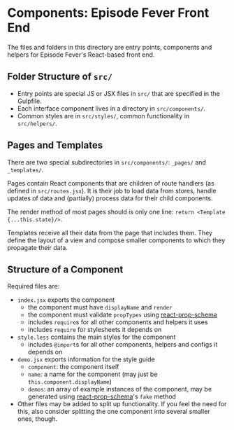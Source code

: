 # Components: Episode Fever Front End

The files and folders in this directory are entry points, components and helpers for Episode Fever's React-based front end.

## Folder Structure of `src/`

- Entry points are special JS or JSX files in `src/` that are specified in the Gulpfile.
- Each interface component lives in a directory in `src/components/`.
- Common styles are in `src/styles/`, common functionality in `src/helpers/`.

## Pages and Templates

There are two special subdirectories in `src/components/`: `_pages/` and `_templates/`.

Pages contain React components that are children of route handlers (as defined in `src/routes.jsx`). It is their job to load data from stores, handle updates of data and (partially) process data for their child components.

The render method of most pages should is only one line: `return <Template {...this.state}/>`.

Templates receive all their data from the page that includes them. They define the layout of a view and compose smaller components to which they propagate their data.

## Structure of a Component

Required files are:

- `index.jsx` exports the component
    + the component must have `displayName` and `render`
    + the component must validate `propTypes` using [react-prop-schema][1]
    + includes `require`s for all other components and helpers it uses
    + includes `require` for stylesheets it depends on
- `style.less` contains the main styles for the component
    + includes `@import`s for all other components, helpers and configs it depends on
- `demo.jsx` exports information for the style guide
    + `component`: the component itself
    + `name`: a name for the component (may just be `this.component.displayName`)
    + `demos`: an array of example instances of the component, may be generated using [react-prop-schema][1]'s `fake` method
- Other files may be added to split up functionality. If you feel the need for this, also consider splitting the one component into several smaller ones, though.

[1]: https://www.npmjs.org/package/react-prop-schema
